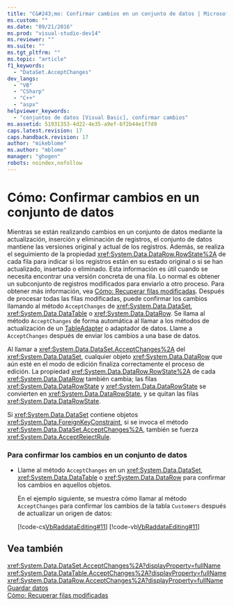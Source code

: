 ```yaml
---
title: "C&#243;mo: Confirmar cambios en un conjunto de datos | Microsoft Docs"
ms.custom: ""
ms.date: "09/21/2016"
ms.prod: "visual-studio-dev14"
ms.reviewer: ""
ms.suite: ""
ms.tgt_pltfrm: ""
ms.topic: "article"
f1_keywords: 
  - "DataSet.AcceptChanges"
dev_langs: 
  - "VB"
  - "CSharp"
  - "C++"
  - "aspx"
helpviewer_keywords: 
  - "conjuntos de datos [Visual Basic], confirmar cambios"
ms.assetid: 51931353-4d22-4e35-a9ef-6f2b44e1f7d9
caps.latest.revision: 17
caps.handback.revision: 17
author: "mikeblome"
ms.author: "mblome"
manager: "ghogen"
robots: noindex,nofollow
---
```

# C&#243;mo: Confirmar cambios en un conjunto de datos
Mientras se están realizando cambios en un conjunto de datos mediante la actualización, inserción y eliminación de registros, el conjunto de datos mantiene las versiones original y actual de los registros.  Además, se realiza el seguimiento de la propiedad <xref:System.Data.DataRow.RowState%2A> de cada fila para indicar si los registros están en su estado original o si se han actualizado, insertado o eliminado.  Esta información es útil cuando se necesita encontrar una versión concreta de una fila.  Lo normal es obtener un subconjunto de registros modificados para enviarlo a otro proceso.  Para obtener más información, vea [Cómo: Recuperar filas modificadas](../Topic/How%20to:%20Retrieve%20Changed%20Rows.md).  Después de procesar todas las filas modificadas, puede confirmar los cambios llamando al método `AcceptChanges` de <xref:System.Data.DataSet>, <xref:System.Data.DataTable> o <xref:System.Data.DataRow>.  Se llama al método `AcceptChanges` de forma automática al llamar a los métodos de actualización de un [TableAdapter](../data-tools/tableadapter-overview.md) o adaptador de datos.  Llame a `AcceptChanges` después de enviar los cambios a una base de datos.  
  
 Al llamar a <xref:System.Data.DataSet.AcceptChanges%2A> del <xref:System.Data.DataSet>, cualquier objeto <xref:System.Data.DataRow> que aún esté en el modo de edición finaliza correctamente el proceso de edición.  La propiedad <xref:System.Data.DataRow.RowState%2A> de cada <xref:System.Data.DataRow> también cambia; las filas <xref:System.Data.DataRowState> y <xref:System.Data.DataRowState> se convierten en <xref:System.Data.DataRowState>, y se quitan las filas <xref:System.Data.DataRowState>.  
  
 Si <xref:System.Data.DataSet> contiene objetos <xref:System.Data.ForeignKeyConstraint>, si se invoca el método <xref:System.Data.DataSet.AcceptChanges%2A>, también se fuerza <xref:System.Data.AcceptRejectRule>.  
  
### Para confirmar los cambios en un conjunto de datos  
  
-   Llame al método `AcceptChanges` en un <xref:System.Data.DataSet>, <xref:System.Data.DataTable> o <xref:System.Data.DataRow> para confirmar los cambios en aquellos objetos.  
  
     En el ejemplo siguiente, se muestra cómo llamar al método `AcceptChanges` para confirmar los cambios de la tabla `Customers` después de actualizar un origen de datos:  
  
     [!code-cs[VbRaddataEditing#11](../data-tools/codesnippet/CSharp/how-to-commit-changes-in-a-dataset_1.cs)]
     [!code-vb[VbRaddataEditing#11](../data-tools/codesnippet/VisualBasic/how-to-commit-changes-in-a-dataset_1.vb)]  
  
## Vea también  
 <xref:System.Data.DataSet.AcceptChanges%2A?displayProperty=fullName>   
 <xref:System.Data.DataTable.AcceptChanges%2A?displayProperty=fullName>   
 <xref:System.Data.DataRow.AcceptChanges%2A?displayProperty=fullName>   
 [Guardar datos](../data-tools/saving-data.md)   
 [Cómo: Recuperar filas modificadas](../Topic/How%20to:%20Retrieve%20Changed%20Rows.md)